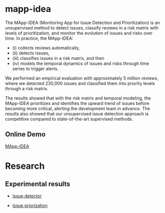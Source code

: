 # mapp-idea

The MApp-IDEA (Monitoring App for Issue Detection and Prioritization) is an unsupervised method to detect issues, classify reviews in a risk matrix with levels of prioritization, and monitor the evolution of issues and risks over time. In practice, the MApp-IDEA: 
* (i) collects reviews automatically, 
* (ii) detects issues, 
* (iii) classifies issues in a risk matrix, and then 
* (iv) models the temporal dynamics of issues and risks through time series to trigger alerts. 

We performed an empirical evaluation with approximately 5 million reviews, where we detected 230,000 issues and classified them into priority levels through a risk matrix. 

The results showed that with the risk matrix and temporal modeling, the MApp-IDEA prioritizes and identifies the upward trend of issues before becoming more critical, alerting the development team in advance. The results also showed that our unsupervised issue detection approach is competitive compared to state-of-the-art supervised methods.

## Online Demo

[MApp-IDEA](http://200.129.210.70)

# Research 

## Experimental results

* [Issue detector](https://docs.google.com/spreadsheets/d/1hOjJ-YcCi0_Rvuze38g8n56VUGDNkHv_/edit?usp=sharing&ouid=104515972744575071009&rtpof=true&sd=true)

* [Issue priorization](https://drive.google.com/drive/folders/1t2z4bVZ5ApKXyrSXUeiIpZtVoBu1jsqf?usp=sharing)


